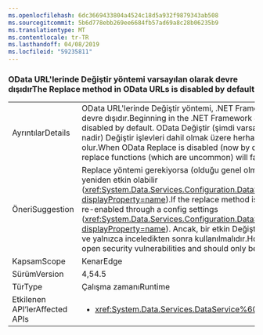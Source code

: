 ```yaml
---
ms.openlocfilehash: 6dc3669433804a4524c18d5a932f9879343ab508
ms.sourcegitcommit: 5b6d778ebb269ee6684fb57ad69a8c28b06235b9
ms.translationtype: MT
ms.contentlocale: tr-TR
ms.lasthandoff: 04/08/2019
ms.locfileid: "59235811"
---
```

### <a name="the-replace-method-in-odata-urls-is-disabled-by-default"></a><span data-ttu-id="b274e-101">OData URL'lerinde Değiştir yöntemi varsayılan olarak devre dışıdır</span><span class="sxs-lookup"><span data-stu-id="b274e-101">The Replace method in OData URLs is disabled by default</span></span>

|   |   |
|---|---|
|<span data-ttu-id="b274e-102">Ayrıntılar</span><span class="sxs-lookup"><span data-stu-id="b274e-102">Details</span></span>|<span data-ttu-id="b274e-103">OData URL'lerinde Değiştir yöntemi, .NET Framework 4. 5 ' başlayarak, varsayılan olarak devre dışıdır.</span><span class="sxs-lookup"><span data-stu-id="b274e-103">Beginning in the .NET Framework 4.5, the Replace method in OData URLs is disabled by default.</span></span> <span data-ttu-id="b274e-104">OData Değiştir (şimdi varsayılan olarak) devre dışı bırakıldığında (Bu nadir) Değiştir işlevleri dahil olmak üzere herhangi bir kullanıcı isteğinin başarısız olur.</span><span class="sxs-lookup"><span data-stu-id="b274e-104">When OData Replace is disabled (now by default), any user requests including replace functions (which are uncommon) will fail.</span></span>|
|<span data-ttu-id="b274e-105">Öneri</span><span class="sxs-lookup"><span data-stu-id="b274e-105">Suggestion</span></span>|<span data-ttu-id="b274e-106">Replace yöntemi gerekiyorsa (olduğu genel olmayan), yapılandırma ayarları aracılığıyla yeniden etkin olabilir (<xref:System.Data.Services.Configuration.DataServicesFeaturesSection.ReplaceFunction?displayProperty=name>).</span><span class="sxs-lookup"><span data-stu-id="b274e-106">If the replace method is required (which is uncommon), it can be re-enabled through a config settings (<xref:System.Data.Services.Configuration.DataServicesFeaturesSection.ReplaceFunction?displayProperty=name>).</span></span> <span data-ttu-id="b274e-107">Ancak, bir etkin Değiştir yöntemi güvenlik açıklarını açabilirsiniz ve yalnızca inceledikten sonra kullanılmalıdır.</span><span class="sxs-lookup"><span data-stu-id="b274e-107">However, an enabled replace method can open security vulnerabilities and should only be used after careful review.</span></span>|
|<span data-ttu-id="b274e-108">Kapsam</span><span class="sxs-lookup"><span data-stu-id="b274e-108">Scope</span></span>|<span data-ttu-id="b274e-109">Kenar</span><span class="sxs-lookup"><span data-stu-id="b274e-109">Edge</span></span>|
|<span data-ttu-id="b274e-110">Sürüm</span><span class="sxs-lookup"><span data-stu-id="b274e-110">Version</span></span>|<span data-ttu-id="b274e-111">4,5</span><span class="sxs-lookup"><span data-stu-id="b274e-111">4.5</span></span>|
|<span data-ttu-id="b274e-112">Tür</span><span class="sxs-lookup"><span data-stu-id="b274e-112">Type</span></span>|<span data-ttu-id="b274e-113">Çalışma zamanı</span><span class="sxs-lookup"><span data-stu-id="b274e-113">Runtime</span></span>|
|<span data-ttu-id="b274e-114">Etkilenen API’ler</span><span class="sxs-lookup"><span data-stu-id="b274e-114">Affected APIs</span></span>|<ul><li><xref:System.Data.Services.DataService%601?displayProperty=nameWithType></li></ul>|
